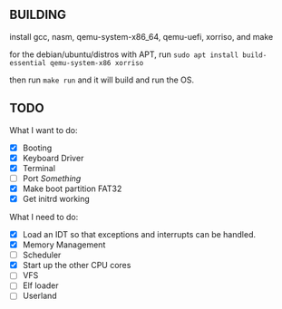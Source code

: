 ## BUILDING

install gcc, nasm, qemu-system-x86_64, qemu-uefi, xorriso, and make

for the debian/ubuntu/distros with APT, run ``sudo apt install build-essential qemu-system-x86 xorriso``

then run ``make run`` and it will build and run the OS.

## TODO

What I want to do: 
- [X] Booting 
- [X] Keyboard Driver
- [X] Terminal
- [ ] Port *Something*
- [X] Make boot partition FAT32
- [X] Get initrd working

What I need to do:
- [X] Load an IDT so that exceptions and interrupts can be handled.
- [X] Memory Management 
- [ ] Scheduler 
- [X] Start up the other CPU cores
- [ ] VFS
- [ ] Elf loader
- [ ] Userland